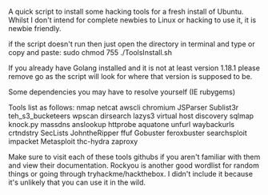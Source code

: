 A quick script to install some hacking tools for
a fresh install of Ubuntu.
Whilst I don't intend for complete newbies to Linux
or hacking to use it, it is newbie friendly.

if the script doesn't run then just open the directory in
terminal and type or copy and paste:
sudo chmod 755 ./ToolsInstall.sh

If you already have Golang installed and it is not at least
version 1.18.1 please remove go as the script will look for where that version is supposed to be.

Some dependencies you may have to resolve yourself (IE rubygems)

Tools list as follows:
nmap
netcat
awscli
chromium
JSParser
Sublist3r
teh_s3_bucketeers
wpscan
dirsearch
lazys3
virtual host discovery
sqlmap
knock.py
massdns
anslookup
httprobe
aquatone
unfurl
waybackurls
crtndstry
SecLists
JohntheRipper
ffuf
Gobuster
feroxbuster
searchsploit
impacket
Metasploit
thc-hydra
zaproxy

Make sure to visit each of these tools githubs if you aren't
familiar with them and view their documentation. Rockyou is
another good wordlist for random things or going through
tryhackme/hackthebox. I didn't include it because it's
unlikely that you can use it in the wild.
